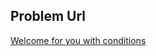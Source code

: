 ## Problem Url

[Welcome for you with conditions](https://codeforces.com/group/MWSDmqGsZm/contest/219158/problem/I)
